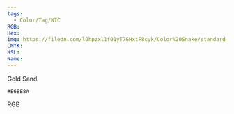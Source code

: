 ```yaml
---
tags:
  - Color/Tag/NTC
RGB:
Hex:
img: https://filedn.com/l0hpzxl1f01yT7GHxtF8cyk/Color%20Snake/standard_csv_to_svg/%23/E6BE8A.svg
CMYK:
HSL:
Name:
---
```

Gold Sand
```palette
#E6BE8A
```
RGB

